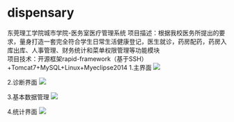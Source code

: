 
# dispensary
东莞理工学院城市学院-医务室医疗管理系统
项目描述：根据我校医务所提出的要求，量身打造一套完全符合学生日常生活健康登记，医生就诊，药房配药，药房入库出库、人事管理、财务统计和菜单权限管理等功能模块<br/>
项目技术：开源框架rapid-framework（基于SSH）+Tomcat7+MySQL+Linux+Myeclipse2014
1.主界面
![](http://o8jd5ti1a.bkt.clouddn.com/QQ%E6%88%AA%E5%9B%BE20160611112835.png)

2.诊断界面
![](http://o8jd5ti1a.bkt.clouddn.com/QQ%E6%88%AA%E5%9B%BE20160611112932.png)

3.基本数据管理
![](http://o8jd5ti1a.bkt.clouddn.com/QQ%E6%88%AA%E5%9B%BE20160611112910.png)

4.统计界面
![](http://o8jd5ti1a.bkt.clouddn.com/QQ%E6%88%AA%E5%9B%BE20160611113018.png)
